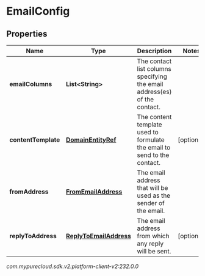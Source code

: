 # EmailConfig


## Properties

| Name | Type | Description | Notes |
| ------------ | ------------- | ------------- | ------------- |
| **emailColumns** | **List&lt;String&gt;** | The contact list columns specifying the email address(es) of the contact. |  |
| **contentTemplate** | [**DomainEntityRef**](DomainEntityRef) | The content template used to formulate the email to send to the contact. |  [optional] |
| **fromAddress** | [**FromEmailAddress**](FromEmailAddress) | The email address that will be used as the sender of the email. |  |
| **replyToAddress** | [**ReplyToEmailAddress**](ReplyToEmailAddress) | The email address from which any reply will be sent. |  [optional] |




_com.mypurecloud.sdk.v2:platform-client-v2:232.0.0_
